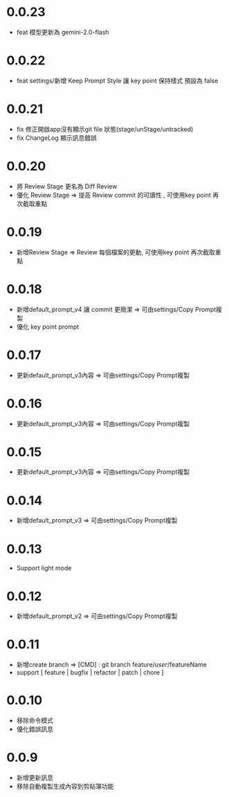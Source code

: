 # 0.0.23
- feat 模型更新為 gemini-2.0-flash

# 0.0.22
- feat settings/新增 Keep Prompt Style 讓 key point 保持樣式 預設為 false

# 0.0.21
- fix 修正開啟app沒有顯示git file 狀態(stage/unStage/untracked)
- fix ChangeLog 顯示訊息錯誤

# 0.0.20
- 將 Review Stage 更名為  Diff Review
- 優化 Review Stage  => 提高 Review commit 的可讀性 , 可使用key point 再次截取重點

# 0.0.19
- 新增Review Stage  => Review 每個檔案的更動, 可使用key point 再次截取重點

# 0.0.18
- 新增default_prompt_v4 讓 commit 更簡潔  => 可由settings/Copy Prompt複製
- 優化 key point prompt

# 0.0.17
- 更新default_prompt_v3內容 => 可由settings/Copy Prompt複製

# 0.0.16
- 更新default_prompt_v3內容 => 可由settings/Copy Prompt複製

# 0.0.15
- 更新default_prompt_v3內容 => 可由settings/Copy Prompt複製

# 0.0.14
- 新增default_prompt_v3 => 可由settings/Copy Prompt複製

# 0.0.13
- Support light mode

# 0.0.12
- 新增default_prompt_v2 => 可由settings/Copy Prompt複製

# 0.0.11
- 新增create branch => [CMD] : git branch feature/$user/$featureName 
- support  [ feature | bugfix | refactor | patch | chore ]

# 0.0.10
- 移除命令模式
- 優化錯誤訊息

# 0.0.9
- 新增更新訊息
- 移除自動複製生成內容到剪貼簿功能